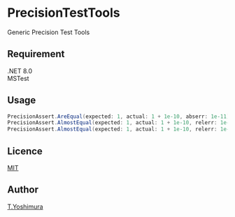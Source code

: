 # PrecisionTestTools
 Generic Precision Test Tools

## Requirement
.NET 8.0  
MSTest  

## Usage

```csharp
PrecisionAssert.AreEqual(expected: 1, actual: 1 + 1e-10, abserr: 1e-11);
PrecisionAssert.AlmostEqual(expected: 1, actual: 1 + 1e-10, relerr: 1e-11);
PrecisionAssert.AlmostEqual(expected: 1, actual: 1 + 1e-10, relerr: 1e-11, abserr: 1e-12);
```

## Licence
[MIT](https://github.com/tk-yoshimura/PrecisionTestTools/blob/main/LICENSE)

## Author

[T.Yoshimura](https://github.com/tk-yoshimura)